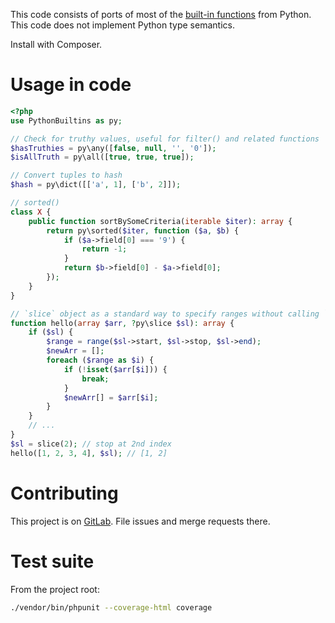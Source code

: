 This code consists of ports of most of the [built-in functions](https://docs.python.org/3.6/library/functions.html) from Python. This code does not implement Python type semantics.

Install with Composer.

# Usage in code

```php
<?php
use PythonBuiltins as py;

// Check for truthy values, useful for filter() and related functions
$hasTruthies = py\any([false, null, '', '0']);
$isAllTruth = py\all([true, true, true]);

// Convert tuples to hash
$hash = py\dict([['a', 1], ['b', 2]]);

// sorted()
class X {
    public function sortBySomeCriteria(iterable $iter): array {
        return py\sorted($iter, function ($a, $b) {
            if ($a->field[0] === '9') {
                return -1;
            }
            return $b->field[0] - $a->field[0];
        });
    }
}

// `slice` object as a standard way to specify ranges without calling `range()` // at the call site
function hello(array $arr, ?py\slice $sl): array {
    if ($sl) {
        $range = range($sl->start, $sl->stop, $sl->end);
        $newArr = [];
        foreach ($range as $i) {
            if (!isset($arr[$i])) {
                break;
            }
            $newArr[] = $arr[$i];
        }
    }
    // ...
}
$sl = slice(2); // stop at 2nd index
hello([1, 2, 3, 4], $sl); // [1, 2]
```

# Contributing

This project is on [GitLab](https://gitlab.com/Tatsh/phpy). File issues and merge requests there.

# Test suite

From the project root:

```bash
./vendor/bin/phpunit --coverage-html coverage
```
